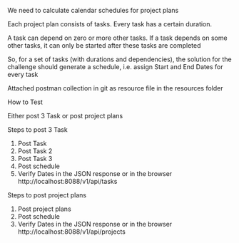 We need to calculate calendar schedules for project plans
 

Each project plan consists of tasks. Every task has a certain duration.
 

A task can depend on zero or more other tasks. If a task depends on some other tasks, it can only be started after these tasks are completed
 

So, for a set of tasks (with durations and dependencies), the solution for the challenge should generate a schedule, i.e. assign Start and End Dates for every task
 
Attached postman collection in git as resource file in the resources folder

How to Test

Either post 3 Task or post project plans

Steps to post 3 Task
1. Post Task
2. Post Task 2
3. Post Task 3
4. Post schedule
5. Verify Dates in the JSON response or in the browser http://localhost:8088/v1/api/tasks

Steps to post project plans
1. Post project plans
2. Post schedule
3. Verify Dates in the JSON response or in the browser http://localhost:8088/v1/api/projects
